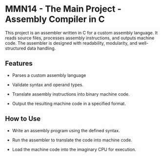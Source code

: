 # **MMN14 - The Main Project - Assembly Compiler in C**

This project is an assembler written in C for a custom assembly language. It reads source files, processes assembly instructions, and outputs machine code. The assembler is designed with readability, modularity, and well-structured data handling.

## **Features**

- Parses a custom assembly language

- Validate syntax and operand types.

- Translate assembly instructions into binary machine code.

- Output the resulting machine code in a specified format.

## **How to Use**

- Write an assembly program using the defined syntax.
  
- Run the assembler to translate the code into machine code.
  
- Load the machine code into the imaginary CPU for execution.
